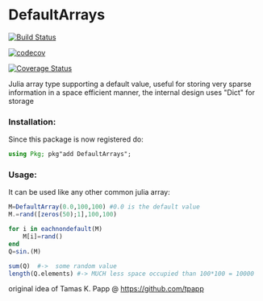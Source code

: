# DefaultArrays

[![Build Status](https://travis-ci.org/francescoalemanno/DefaultArrays.jl.svg?branch=master)](https://travis-ci.org/francescoalemanno/DefaultArrays.jl)

[![codecov](https://codecov.io/gh/francescoalemanno/DefaultArrays.jl/branch/master/graph/badge.svg)](https://codecov.io/gh/francescoalemanno/DefaultArrays.jl)

[![Coverage Status](https://coveralls.io/repos/github/francescoalemanno/DefaultArrays.jl/badge.svg?branch=master)](https://coveralls.io/github/francescoalemanno/DefaultArrays.jl?branch=master)

Julia array type supporting a default value, useful for storing very sparse information in a space efficient manner, the internal design uses "Dict" for storage

### Installation:
Since this package is now registered do:
```julia
using Pkg; pkg"add DefaultArrays";
```

### Usage:
It can be used like any other common julia array:
```julia
M=DefaultArray(0.0,100,100) #0.0 is the default value
M.=rand([zeros(50);1],100,100)

for i in eachnondefault(M)
    M[i]=rand()
end
Q=sin.(M)

sum(Q)  #->  some random value
length(Q.elements) #-> MUCH less space occupied than 100*100 = 10000
```



original idea of Tamas K. Papp @ https://github.com/tpapp
